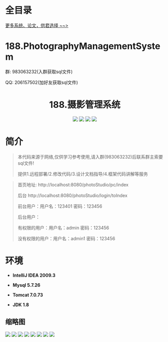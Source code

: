 # 全目录

[更多系统、论文，供君选择 ~~>](https://www.yuque.com/wisebit/blog)

# 188.PhotographyManagementSystem

<p>群: 983063232(入群获取sql文件)</p>
<p>QQ: 206157502(加好友获取sql文件)</p>

<p><h1 align="center">188.摄影管理系统</h1></p>



<p align="center">
	<img src="https://img.shields.io/badge/jdk-1.8-orange.svg"/>
    <img src="https://img.shields.io/badge/spring-5.x-lightgrey.svg"/>
    <img src="https://img.shields.io/badge/springmvc-3.x-blue.svg"/>
    <img src="https://img.shields.io/badge/mybatis-5.x-yellow.svg"/>
</p>

# 简介


> 本代码来源于网络,仅供学习参考使用,请入群(983063232)后联系群主索要sql文件!
>
> 提供1.远程部署/2.修改代码/3.设计文档指导/4.框架代码讲解等服务

> 首页地址:  http://localhost:8080/photoStudio/pc/index
> 
> 后台  http://localhost:8080/photoStudio/login/toIndex
> 
> 前台用户：用户名：123401 密码：123456
>
> 后台用户：
> 
> 有权限的用户：用户名：admin 密码：123456
> 
> 没有权限的用户：用户名：admin1 密码：123456



# 环境

- <b>IntelliJ IDEA 2009.3</b>

- <b>Mysql 5.7.26</b>

- <b>Tomcat 7.0.73</b>

- <b>JDK 1.8</b>




## 缩略图

![](https://bitwise.oss-cn-heyuan.aliyuncs.com/2024/9/10/b4e5ca0f-1b32-4720-b9f8-e85214ab4213.png)
![](https://bitwise.oss-cn-heyuan.aliyuncs.com/2024/9/10/f4f9f4f5-63e3-4756-99df-93c194e36b94.png)
![](https://bitwise.oss-cn-heyuan.aliyuncs.com/2024/9/10/91b8f11b-cccb-4cc2-9263-5d5586e9ed31.png)
![](https://bitwise.oss-cn-heyuan.aliyuncs.com/2024/9/10/d724fd01-be2c-4b74-a52f-4e97dacf145d.png)
![](https://bitwise.oss-cn-heyuan.aliyuncs.com/2024/9/10/40da1d20-ce53-4540-99cb-c7c04d678274.png)
![](https://bitwise.oss-cn-heyuan.aliyuncs.com/2024/9/10/d981a039-d950-43f9-b364-18bc112d7625.png)
![](https://bitwise.oss-cn-heyuan.aliyuncs.com/2024/9/10/f82846cb-73e5-4ac0-b026-f4d6f57e5f20.png)
![](https://bitwise.oss-cn-heyuan.aliyuncs.com/2024/9/10/c947ae85-8900-49ca-8c36-86359f8f3125.png)





